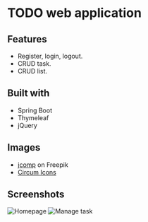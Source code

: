 # TODO web application

## Features

- Register, login, logout.
- CRUD task.
- CRUD list.

## Built with

- Spring Boot
- Thymeleaf
- jQuery

## Images

- [jcomp](https://www.freepik.com/free-vector/businessman-holding-pencil-big-complete-checklist-with-tick-marks_11879344.htm#query=checklist&position=0&from_view=search&track=sph) on Freepik
- [Circum Icons](https://circumicons.com/)

## Screenshots

![Homepage](https://i.imgur.com/hY400vQ.jpg)
![Manage task](https://i.imgur.com/s0VbW4a.jpg)
